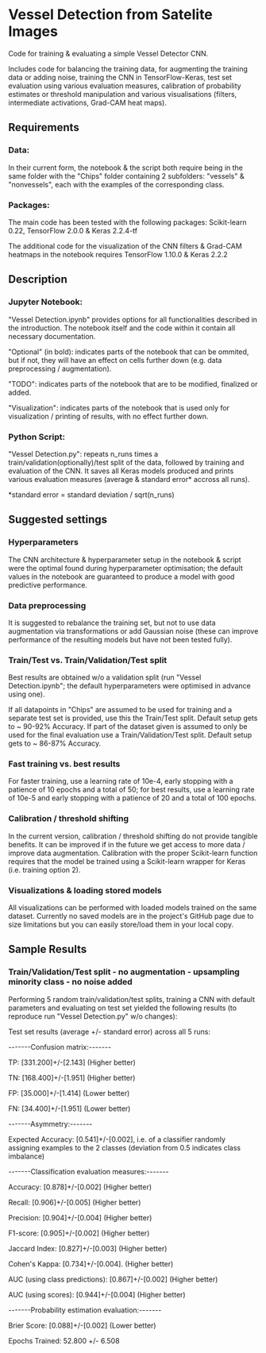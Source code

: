 # Vessel Detection from Satelite Images
Code for training & evaluating a simple Vessel Detector CNN.

Includes code for balancing the training data, for augmenting the training data or adding noise, training the CNN in TensorFlow-Keras, test set evaluation using various evaluation measures, calibration of probability estimates or threshold manipulation and various visualisations (filters, intermediate activations, Grad-CAM heat maps).

## Requirements
### Data:
In their current form, the notebook & the script both require being in the same folder with the "Chips" folder containing 2 subfolders: "vessels" & "nonvessels", each with the examples of the corresponding class.

### Packages:
The main code has been tested with the following packages: Scikit-learn 0.22, TensorFlow 2.0.0 & Keras 2.2.4-tf

The additional code for the visualization of the CNN filters & Grad-CAM heatmaps in the notebook requires TensorFlow 1.10.0 & Keras 2.2.2

## Description

### Jupyter Notebook:
"Vessel Detection.ipynb" provides options for all functionalities described in the introduction. The notebook itself and the code within it contain all necessary documentation.

"Optional" (in bold): indicates parts of the notebook that can be ommited, but if not, they will have an effect on cells further down (e.g. data preprocessing / augmentation).

"TODO": indicates parts of the notebook that are to be modified, finalized or added.

"Visualization": indicates parts of the notebook that is used only for visualization / printing of results, with no effect further down.

### Python Script:
"Vessel Detection.py": repeats n_runs times a train/validation(optionally)/test split of the data, followed by training and evaluation of the CNN. It saves all Keras models produced and prints various evaluation measures (average & standard error* accross all runs).

*standard error = standard deviation / sqrt(n_runs) 

## Suggested settings

### Hyperparameters
The CNN architecture & hyperparameter setup in the notebook & script were the optimal found during hyperparameter optimisation; the default values in the notebook are guaranteed to produce a model with good predictive performance.

### Data preprocessing 
It is suggested to rebalance the training set, but not to use data augmentation via transformations or add Gaussian noise (these can improve performance of the resulting models but have not been tested fully).

### Train/Test vs. Train/Validation/Test split
Best results are obtained w/o a validation split (run "Vessel Detection.ipynb"; the default hyperparameters were optimised in advance using one).

If all datapoints in "Chips" are assumed to be used for training and a separate test set is provided, use this the Train/Test split. Default setup gets to ~ 90-92% Accuracy. If part of the dataset given is assumed to only be used for the final evaluation use a Train/Validation/Test split. Default setup gets to ~ 86-87% Accuracy.

### Fast training vs. best results
For faster training, use a learning rate of 10e-4,  early stopping with a patience of 10 epochs and a total of 50; for best results, use a learning rate of 10e-5 and early stopping with a patience of 20 and a total of 100 epochs.

### Calibration / threshold shifting
In the current version, calibration / threshold shifting do not provide tangible benefits. It can be improved if in the future we get access to more data / improve data augmentation. Calibration with the proper Scikit-learn function requires that the model be trained using a Scikit-learn wrapper for Keras (i.e. training option 2).

### Visualizations & loading stored models
All visualizations can be performed with loaded models trained on the same dataset. Currently no saved models are in the project's GitHub page due to size limitations but you can easily store/load them in your local copy.

## Sample Results

### Train/Validation/Test split - no augmentation - upsampling minority class - no noise added
Performing 5 random train/validation/test splits, training a CNN with default parameters and evaluating on test set yielded the following results (to reproduce run "Vessel Detection.py" w/o changes):

Test set results (average +/- standard error) across all 5 runs:

-------Confusion matrix:-------

TP: [331.200]+/-[2.143]   (Higher better)
 
TN: [168.400]+/-[1.951]   (Higher better)

FP: [35.000]+/-[1.414]    (Lower better)

FN: [34.400]+/-[1.951]    (Lower better)

-------Asymmetry:-------

Expected Accuracy: [0.541]+/-[0.002], i.e. of a classifier randomly assigning examples to the 2 classes (deviation from 0.5 indicates class imbalance)

-------Classification evaluation measures:-------

Accuracy: [0.878]+/-[0.002]             		     (Higher better)

Recall: [0.906]+/-[0.005]               		     (Higher better)

Precision: [0.904]+/-[0.004]            		     (Higher better)

F1-score: [0.905]+/-[0.002]             		     (Higher better)

Jaccard Index: [0.827]+/-[0.003]        		     (Higher better)

Cohen's Kappa: [0.734]+/-[0.004].                (Higher better)

AUC (using class predictions): [0.867]+/-[0.002] (Higher better)

AUC (using scores): [0.944]+/-[0.004]            (Higher better)

-------Probability estimation evaluation:-------

Brier Score: [0.088]+/-[0.002]  (Lower better)

Epochs Trained: 52.800 +/- 6.508
